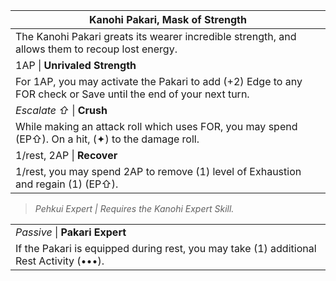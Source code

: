 | Kanohi Pakari, Mask of Strength                                                                                 |
| --------------------------------------------------------------------------------------------------------------- |
| The Kanohi Pakari greats its wearer incredible strength, and allows them to recoup lost energy.                 |
| 1AP \| **Unrivaled Strength**                                                                                   |
| For 1AP, you may activate the Pakari to add (+2) Edge to any FOR check or Save until the end of your next turn. |
| *Escalate ⇧* \| **Crush**                                                                                       |
| While making an attack roll which uses FOR, you may spend (EP⇧). On a hit, (✦) to the damage roll.              |
| 1/rest, 2AP \| **Recover**                                                                                      |
| 1/rest, you may spend 2AP to remove (1) level of Exhaustion and regain (1) (EP⇧).                               |

>*Pehkui Expert | Requires the Kanohi Expert Skill.*

|                                                                                         |
| --------------------------------------------------------------------------------------- |
| *Passive* \| **Pakari Expert**                                                          |
| If the Pakari is equipped during rest, you may take (1) additional Rest Activity (•••). |
